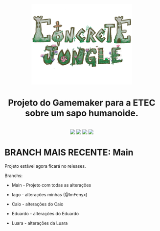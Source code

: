 <div align="center">
<img width="65%" src="/imgs/logo.png">
<h1> Projeto do Gamemaker para a ETEC sobre um sapo humanoide. </h1>
<br>
<img src="https://img.shields.io/github/commit-activity/w/ImFenyx/ConcreteJungle-GameEtec?&label=Altera%C3%A7%C3%B5es%20por%20semana&color=purple">
<img src="https://img.shields.io/github/created-at/ImFenyx/ConcreteJungle-GameEtec?&label=Criado%20em&color=purple">
<img src="https://img.shields.io/github/last-commit/ImFenyx/ConcreteJungle-GameEtec?&label=%C3%9Altima%20altera%C3%A7%C3%A3o&color=purple">
<img src="https://img.shields.io/github/repo-size/ImFenyx/ConcreteJungle-GameEtec?&label=Tamanho%20do%20Reposit%C3%B3rio&color=purple">
</div>

# BRANCH MAIS RECENTE: Main

Projeto estável agora ficará no releases.

  Branchs:
- Main - Projeto com todas as alterações

- Iago - alterações minhas (@ImFenyx)

- Caio - alterações do Caio

- Eduardo - alterações do Eduardo

- Luara - alterações da Luara
